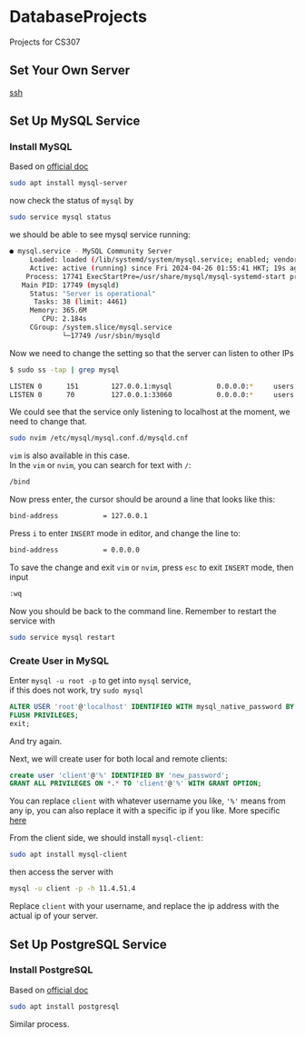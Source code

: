 # DatabaseProjects
Projects for CS307
## Set Your Own Server
[ssh](https://www.makeuseof.com/tag/beginners-guide-setting-ssh-linux-testing-setup/)
## Set Up MySQL Service
### Install MySQL
Based on [official doc](https://ubuntu.com/server/docs/install-and-configure-a-mysql-server)
```bash
sudo apt install mysql-server
```
now check the status of `mysql` by 
```bash
sudo service mysql status
```
we should be able to see mysql service running:
```bash
● mysql.service - MySQL Community Server
     Loaded: loaded (/lib/systemd/system/mysql.service; enabled; vendor preset: enabled)
     Active: active (running) since Fri 2024-04-26 01:55:41 HKT; 19s ago
    Process: 17741 ExecStartPre=/usr/share/mysql/mysql-systemd-start pre (code=exited, status=0/SUCCESS)
   Main PID: 17749 (mysqld)
     Status: "Server is operational"
      Tasks: 38 (limit: 4461)
     Memory: 365.6M
        CPU: 2.184s
     CGroup: /system.slice/mysql.service
             └─17749 /usr/sbin/mysqld
```
Now we need to change the setting so that the server can listen to other IPs
```bash
$ sudo ss -tap | grep mysql

LISTEN 0      151        127.0.0.1:mysql           0.0.0.0:*     users:(("mysqld",pid=17749,fd=23))
LISTEN 0      70         127.0.0.1:33060           0.0.0.0:*     users:(("mysqld",pid=17749,fd=21))
```
We could see that the service only listening to localhost at the moment, we need to change that.
```bash
sudo nvim /etc/mysql/mysql.conf.d/mysqld.cnf
```
`vim` is also available in this case.\
In the `vim` or `nvim`, you can search for text with `/`:
```bash
/bind
```
Now press enter, the cursor should be around a line that looks like this:
```bash
bind-address           = 127.0.0.1
```
Press `i` to enter `INSERT` mode in editor, and change the line to:
```bash
bind-address           = 0.0.0.0
```
To save the change and exit `vim` or `nvim`, press `esc` to exit `INSERT` mode, then input
```bash
:wq
```
Now you should be back to the command line. Remember to restart the service with
```bash
sudo service mysql restart
```
### Create User in MySQL
Enter  `mysql -u root -p` to get into `mysql` service, \
if this does not work, try `sudo mysql`
```sql
ALTER USER 'root'@'localhost' IDENTIFIED WITH mysql_native_password BY 'new_password';
FLUSH PRIVILEGES;
exit;
```
And try again.

Next, we will create user for both local and remote clients:
```sql
create user 'client'@'%' IDENTIFIED BY 'new_password';
GRANT ALL PRIVILEGES ON *.* TO 'client'@'%' WITH GRANT OPTION;
```
You can replace `client` with whatever username you like, `'%'` means from any ip, you can also replace it with a specific ip if you like. 
  More specific [here](https://tableplus.com/blog/2018/10/how-to-create-a-superuser-in-mysql.html)

From the client side, we should install `mysql-client`:
```bash
sudo apt install mysql-client
```
then access the server with
```bash
mysql -u client -p -h 11.4.51.4
```
Replace `client` with your username, and replace the ip address with the actual ip of your server.
## Set Up PostgreSQL Service
### Install PostgreSQL
Based on [official doc](https://ubuntu.com/server/docs/install-and-configure-postgresql)
```bash
sudo apt install postgresql
```
Similar process.
